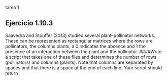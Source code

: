 tarea  1
## Ejercicio 1.10.3 
Saavedra and Stouffer (2013) studied several plant–pollinator networks. These can be represented as rectangular matrices where the rows are pollinators, the columns plants, a 0 indicates the absence and 1 the presence of an interaction between the plant and the pollinator.
####Write a script that takes one of these files and determines the number of rows (pollinators) and columns (plants). Note that columns are separated by spaces and that there is a space at the end of each line. Your script should return
